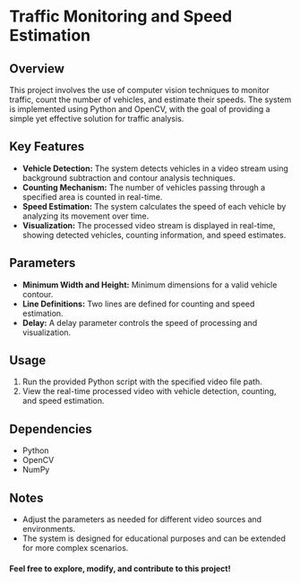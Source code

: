 # Traffic Monitoring and Speed Estimation

## Overview
This project involves the use of computer vision techniques to monitor traffic, count the number of vehicles, and estimate their speeds. The system is implemented using Python and OpenCV, with the goal of providing a simple yet effective solution for traffic analysis.

## Key Features
- **Vehicle Detection:** The system detects vehicles in a video stream using background subtraction and contour analysis techniques.
- **Counting Mechanism:** The number of vehicles passing through a specified area is counted in real-time.
- **Speed Estimation:** The system calculates the speed of each vehicle by analyzing its movement over time.
- **Visualization:** The processed video stream is displayed in real-time, showing detected vehicles, counting information, and speed estimates.

## Parameters
- **Minimum Width and Height:** Minimum dimensions for a valid vehicle contour.
- **Line Definitions:** Two lines are defined for counting and speed estimation.
- **Delay:** A delay parameter controls the speed of processing and visualization.

## Usage
1. Run the provided Python script with the specified video file path.
2. View the real-time processed video with vehicle detection, counting, and speed estimation.

## Dependencies
- Python
- OpenCV
- NumPy


## Notes
- Adjust the parameters as needed for different video sources and environments.
- The system is designed for educational purposes and can be extended for more complex scenarios.

#### Feel free to explore, modify, and contribute to this project!
